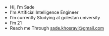 -  Hi, I’m Sade
-  I'm Artificial Intelligence Engineer 
-  I’m currently Studying at golestan university
-  I’m 21
-  Reach me Through sade.khosravi@gmail.com

<!---
sadekhosravi/sadekhosravi is a ✨ special ✨ repository because its `README.md` (this file) appears on your GitHub profile.
You can click the Preview link to take a look at your changes.
--->
